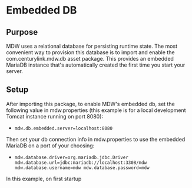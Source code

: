 # Embedded DB

## Purpose
MDW uses a relational database for persisting runtime state.
The most convenient way to provision this database is to import and enable
the com.centurylink.mdw.db asset package.  This provides an embedded MariaDB
instance that's automatically created the first time you start your server.

## Setup
After importing this package, to enable MDW's embedded db, set the following value in mdw.properties
(this example is for a local development Tomcat instance running on port 8080):
 - `mdw.db.embedded.server=localhost:8080`
 
Then set your db connection info in mdw.properties to use the embedded MariaDB on a port of your choosing:
 - `mdw.database.driver=org.mariadb.jdbc.Driver
mdw.database.url=jdbc:mariadb://localhost:3308/mdw
mdw.database.username=mdw
mdw.database.password=mdw`

In this example, on first startup 